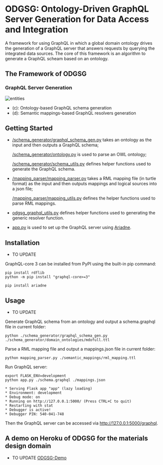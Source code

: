 # ODGSG: Ontology-Driven GraphQL Server Generation for Data Access and Integration
A framework for using GraphQL in which a global domain ontology drives the generation of a GraphQL server that answers requests by querying the integrated data sources. The core of this framework is an algorithm to generate a GraphQL scheam based on an ontology.

## The Framework of ODGSG
### GraphQL Server Generation
![entities](https://huanyu-li.github.io/figures/odgsg/generic-framework.png "The framework of ODGSG")

* (c): Ontology-based GraphQL schema generation
* (d): Semantic mappings-based GraphQL resolvers generation


## Getting Started

* [/schema_generator/graphql_schema_gen.py](https://github.com/huanyu-li/ODGSG/blob/main/schema_generator/graphql_schema_gen.py) takes an ontology as the input and then outputs a GraphQL schema; 
   
  [/schema_generator/ontology.py](https://github.com/huanyu-li/ODGSG/blob/main/schema_generator/ontology.py) is used to parse an OWL ontology; 
  
  [/schema_generator/schema_utils.py](https://github.com/huanyu-li/ODGSG/blob/main/schema_generator/schema_utils.py) defines helper functions used to generate the GraphQL schema.
* [/mapping_parser/mapping_parser.py](https://github.com/huanyu-li/ODGSG/blob/main/mapping_parser/mapping_parser.py) takes a RML mapping file (in turtle format) as the input and then outputs mappings and logical sources into a json file;

  [/mapping_parser/mapping_utils.py](https://github.com/huanyu-li/ODGSG/blob/main/mapping_parser/mapping_utils.py) defines the helper functions used to parse RML mappings.
* [odgsg_graphql_utils.py](https://github.com/huanyu-li/ODGSG/blob/main/odgsg_graphql_utils.py) defines helper functions used to generating the generic resolver function.
* [app.py](https://github.com/huanyu-li/ODGSG/blob/main/app.py) is used to set up the GraphQL server using [Ariadne](https://ariadnegraphql.org).


## Installation

* TO UPDATE

GraphQL-core 3 can be installed from PyPI using the built-in pip command:
	
	pip install rdflib
    python -m pip install "graphql-core>=3"

    pip install ariadne

## Usage

* TO UPDATE

Generate GraphQL schema from an ontology and output a schema.graphql file in current folder:

	python ./schema_generator/graphql_schema_gen.py ./schema_generator/domain_ontologies/mdofull.ttl

Parse a RML mapping file and output a mappings.json file in current folder:

	python mapping_parser.py ./semantic_mappings/rml_mapping.ttl

Run GraphQL server:

	export FLASK_ENV=development
	python app.py ./schema.graphql ./mappings.json

	* Serving Flask app "app" (lazy loading)
	* Environment: development
	* Debug mode: on
	* Running on http://127.0.0.1:5000/ (Press CTRL+C to quit)
	* Restarting with stat
	* Debugger is active!
	* Debugger PIN: 540-041-748

Then the GraphQL server can be accessed via http://127.0.0.1:5000/graphql.

## A demo on Heroku of ODGSG for the materials design domain
* TO UPDATE
[ODGSG-Demo](https://odgsg-demo.herokuapp.com)
